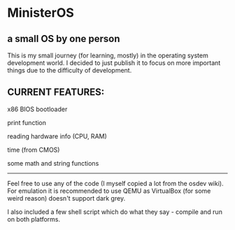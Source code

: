 # MinisterOS
a small OS by one person
------------------------------

This is my small journey (for learning, mostly) in the operating system development world.
I decided to just publish it to focus on more important things due to the difficulty of development.

CURRENT FEATURES:
-----------------
x86 BIOS bootloader

print function

reading hardware info (CPU, RAM)

time (from CMOS)

some math and string functions

----------------

Feel free to use any of the code (I myself copied a lot from the osdev wiki). For emulation it is recommended to use QEMU as VirtualBox (for some weird reason) doesn't support dark grey.

I also included a few shell script which do what they say - compile and run on both platforms.
